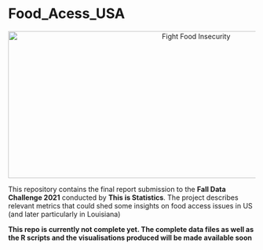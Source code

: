 # Food_Acess_USA 


<p align="center">
  <img src="https://thisisstatistics.org/wp-content/uploads/2021/07/FFI_Web-Top-Banner-e1626704242892.jpg" width="750" height="300" title="Fight Food Insecurity">
</p>

 This repository contains the final report submission to the **Fall Data Challenge 2021** conducted by **This is Statistics**. The project describes relevant metrics that could shed some insights on food access issues in US (and later particularly in Louisiana)

**This repo is currently not complete yet. The complete data files as well as the R scripts and the visualisations produced will be made available soon** 
